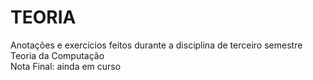 # TEORIA
Anotações e exercícios feitos durante a disciplina de terceiro semestre Teoria da Computação  
Nota Final: ainda em curso
